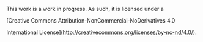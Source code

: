 This work is a work in progress. As such, it is licensed under a 

[Creative Commons Attribution-NonCommercial-NoDerivatives 4.0

International License](http://creativecommons.org/licenses/by-nc-nd/4.0/).
